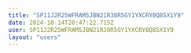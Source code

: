 ```yaml
---
title: "SP11J2R25WFRAM5JBN21R38R5GY1YXCRY8Q85X1Y9"
date: 2024-10-14T20:47:22.715Z
user: SP11J2R25WFRAM5JBN21R38R5GY1YXCRY8Q85X1Y9
layout: "users"
---
```

    